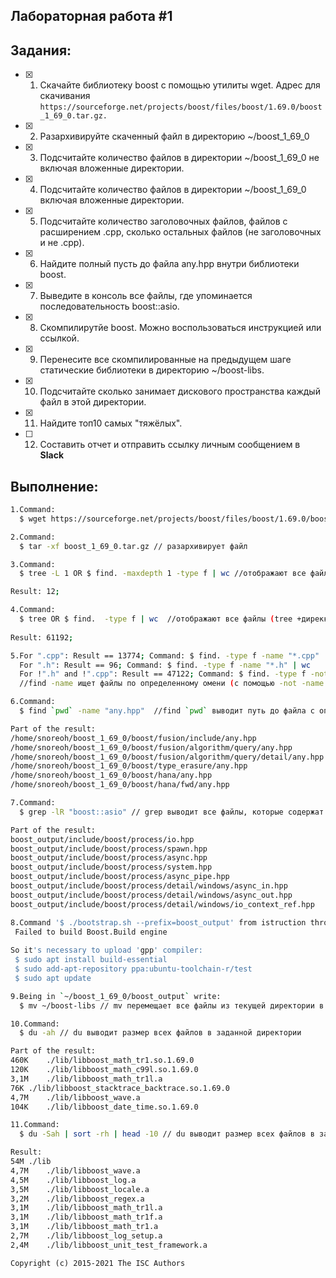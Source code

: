 ## Лабораторная работа #1

## Задания:

- [x] 1. Скачайте библиотеку boost с помощью утилиты wget. Адрес для скачивания `https://sourceforge.net/projects/boost/files/boost/1.69.0/boost_1_69_0.tar.gz.`
- [x] 2. Разархивируйте скаченный файл в директорию ~/boost_1_69_0
- [x] 3. Подсчитайте количество файлов в директории ~/boost_1_69_0 не включая вложенные директории.
- [x] 4. Подсчитайте количество файлов в директории ~/boost_1_69_0 включая вложенные директории.
- [x] 5. Подсчитайте количество заголовочных файлов, файлов с расширением .cpp, сколько остальных файлов (не заголовочных и не .cpp).
- [x] 6. Найдите полный пусть до файла any.hpp внутри библиотеки boost.
- [x] 7. Выведите в консоль все файлы, где упоминается последовательность boost::asio.
- [x] 8. Скомпилирутйе boost. Можно воспользоваться инструкцией или ссылкой.
- [x] 9. Перенесите все скомпилированные на предыдущем шаге статические библиотеки в директорию ~/boost-libs.
- [x] 10. Подсчитайте сколько занимает дискового пространства каждый файл в этой директории.
- [x] 11. Найдите топ10 самых "тяжёлых".
- [ ] 12. Составить отчет и отправить ссылку личным сообщением в **Slack**


## Выполнение:
```bash
1.Command:
  $ wget https://sourceforge.net/projects/boost/files/boost/1.69.0/boost_1_69_0.tar.gz //скачивает файлы с сети 
```
```sh
2.Command:
  $ tar -xf boost_1_69_0.tar.gz // разархивирует файл
```

```sh
3.Command:
  $ tree -L 1 OR $ find. -maxdepth 1 -type f | wc //отображают все файлы (tree +директории) в нынешней директории

Result: 12;
```
```sh
4.Command:
  $ tree OR $ find.  -type f | wc  //отображают все файлы (tree +дирекктории) рекурсивоно, начиная с текущей директории
  
Result: 61192;
```

```sh
5.For ".cpp": Result == 13774; Command: $ find. -type f -name "*.cpp" | wc 
  For ".h": Result == 96; Command: $ find. -type f -name "*.h" | wc
  For !".h" and !".cpp": Result == 47122; Command: $ find. -type f -not -name "*.cpp" -not -name "*.h" | wc
  //find -name ищет файлы по определенному омени (с помощью -not -name ищет все файлы, не свзанные с именем)
```
```sh
6.Command: 
  $ find `pwd` -name "any.hpp"  //find `pwd` выводит путь до файла с определенным именем

Part of the result: 
/home/snoreoh/boost_1_69_0/boost/fusion/include/any.hpp
/home/snoreoh/boost_1_69_0/boost/fusion/algorithm/query/any.hpp
/home/snoreoh/boost_1_69_0/boost/fusion/algorithm/query/detail/any.hpp
/home/snoreoh/boost_1_69_0/boost/type_erasure/any.hpp
/home/snoreoh/boost_1_69_0/boost/hana/any.hpp
/home/snoreoh/boost_1_69_0/boost/hana/fwd/any.hpp
```
```sh
7.Command: 
  $ grep -lR "boost::asio" // grep выводит все файлы, которые содержат определенную строку

Part of the result:
boost_output/include/boost/process/io.hpp
boost_output/include/boost/process/spawn.hpp
boost_output/include/boost/process/async.hpp
boost_output/include/boost/process/system.hpp
boost_output/include/boost/process/async_pipe.hpp
boost_output/include/boost/process/detail/windows/async_in.hpp
boost_output/include/boost/process/detail/windows/async_out.hpp
boost_output/include/boost/process/detail/windows/io_context_ref.hpp
```
```sh
8.Command '$ ./bootstrap.sh --prefix=boost_output' from istruction throwed an error:
 Failed to build Boost.Build engine
 
So it's necessary to upload 'gpp' compiler:
 $ sudo apt install build-essential
 $ sudo add-apt-repository ppa:ubuntu-toolchain-r/test
 $ sudo apt update
```
```sh
9.Being in `~/boost_1_69_0/boost_output` write:
  $ mv ~/boost-libs // mv перемещает все файлы из текущей директории в заданную
```
```sh
10.Command: 
  $ du -ah // du выводит размер всех файлов в заданной директории

Part of the result: 
460K	./lib/libboost_math_tr1.so.1.69.0
120K	./lib/libboost_math_c99l.so.1.69.0
3,1M	./lib/libboost_math_tr1l.a
76K	./lib/libboost_stacktrace_backtrace.so.1.69.0
4,7M	./lib/libboost_wave.a
104K	./lib/libboost_date_time.so.1.69.0
```
```sh
11.Command: 
  $ du -Sah | sort -rh | head -10 // du выводит размер всех файлов в заданной директории, sort сортирует их

Result:
54M	./lib
4,7M	./lib/libboost_wave.a
4,5M	./lib/libboost_log.a
3,5M	./lib/libboost_locale.a
3,2M	./lib/libboost_regex.a
3,1M	./lib/libboost_math_tr1l.a
3,1M	./lib/libboost_math_tr1f.a
3,1M	./lib/libboost_math_tr1.a
2,7M	./lib/libboost_log_setup.a
2,4M	./lib/libboost_unit_test_framework.a
```




  

 

  
 
 


```
Copyright (c) 2015-2021 The ISC Authors
```
